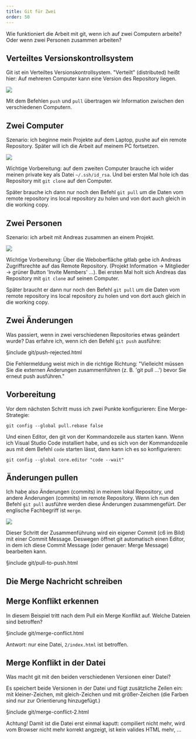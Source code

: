 ```yaml
---
title: Git für Zwei
order: 50
---
```


Wie funktioniert die Arbeit mit git, wenn ich auf zwei
Computern arbeite?  Oder wenn zwei Personen zusammen arbeiten?

## Verteiltes Versionskontrollsystem

Git ist ein Verteiltes Versionskontrollsystem. "Verteilt" (distributed) heißt hier:
Auf mehreren Computer kann eine Version des Repository liegen.

![](/images/git/git-zwei-computer.png)

Mit dem Befehlen `push` und `pull` übertragen wir Information zwischen den
verschiedenen Computern.


## Zwei Computer

Szenario: ich beginne mein Projekte auf dem Laptop,
pushe auf ein remote Repository.  Später will ich die Arbeit auf meinem
PC fortsetzen.

![](/images/git/git-zwei-laptop-pc.png)

Wichtige Vorbereitung: auf dem zweiten Computer brauche ich wider meinen
private key als Datei `~/.ssh/id_rsa`. Und bei ersten Mal hole ich das
Repository mit `git clone` auf den Computer.

Später brauche ich dann nur noch den Befehl `git pull` um die Daten vom
remote repository ins local repository zu holen und von dort auch gleich in die
working copy.

## Zwei Personen

Szenario: ich arbeit mit Andreas zusammen an einem Projekt.

![](/images/git/git-zwei-andreas.png)

Wichtige Vorbereitung: Über die Weboberfläche gitlab gebe ich Andreas
Zugriffsrechte auf das Remote Repository. (Projekt Information → Mitglieder → grüner Button 'Invite Members' ...). Bei ersten Mal holt  sich Andreas das Repository mit `git clone` auf seinen Computer.

Später braucht er dann nur noch den Befehl `git pull` um die Daten vom
remote repository ins local repository zu holen und von dort auch gleich in die
working copy.

## Zwei Änderungen

Was passiert, wenn in zwei verschiedenen Repositories etwas geändert wurde?
Das erfahre ich, wenn ich den Befehl `git push` ausführe:

§include git/push-rejected.html

Die Fehlermeldung weist mich in die richtige Richtung: "Vielleicht müssen Sie die externen Änderungen zusammenführen (z. B. 'git pull ...') bevor Sie erneut push ausführen."

## Vorbereitung

Vor dem nächsten Schritt muss ich zwei Punkte konfigurieren:
Eine Merge-Strategie:

    git config --global pull.rebase false

Und einen Editor, den git von der Kommandozeile aus starten kann.
Wenn ich Visual Studio Code installiert habe, und es sich von der
Kommandozeile aus mit dem Befehl `code` starten lässt, dann kann ich es
so konfigurieren:

    git config --global core.editor "code --wait"

## Änderungen pullen

Ich habe also Änderungen (commits) in meinem lokal Repository, und andere Änderungen (commits)
im remote Repository.  Wenn ich nun den Befehl `git pull` ausführe werden diese Änderungen
zusammengefürt. Der englische Fachbegriff ist `merge`.

![](basic-merging-2.png)

Dieser Schritt der Zusammenführung wird ein eigener Commit (c6 im Bild) mit einer Commit Message.
Deswegen öffnet git automatisch einen Editor, in dem ich diese Commit Message (oder genauer: Merge Message)
bearbeiten kann.

§include git/pull-to-push.html


## Die Merge Nachricht schreiben


## Merge Konflikt erkennen

In diesem Beispiel tritt nach dem Pull ein Merge Konflikt auf.
Welche Dateien sind betroffen?

§include git/merge-conflict.html

Antwort: nur eine Datei, `2/index.html` ist betroffen.

## Merge Konflikt in der Datei

Was macht git mit den beiden verschiedenen Versionen einer Datei?

Es speichert beide Versionen in der Datei und fügt zusätzliche Zeilen ein: mit kleiner-Zeichen, mit gleich-Zeichen und mit größer-Zeichen (die Farben sind nur zur Orientierung hinzugefügt.)

§include git/merge-conflict-2.html

Achtung! Damit ist die Datei
erst einmal kaputt: compiliert nicht mehr, wird vom Browser nicht mehr korrekt angzeigt,
ist kein valides HTML mehr, ...






